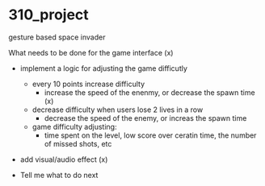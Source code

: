 # 310_project

gesture based space invader

What needs to be done for the game interface (x)

- implement a logic for adjusting the game difficutly
  - every 10 points increase difficulty
    - increase the speed of the enenmy, or decrease the spawn time (x)
  - decrease difficulty when users lose 2 lives in a row
    - decrease the speed of the enemy, or increas the spawn time
  - game difficulty adjusting:
    - time spent on the level, low score over ceratin time, the number of missed shots, etc
- add visual/audio effect (x)

- Tell me what to do next
